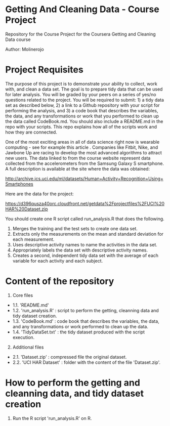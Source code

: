 # Getting And Cleaning Data - Course Project

Repository for the Course Project for the Coursera Getting and Cleaning Data course

Author: Molinerojo
# Project Requisites
The purpose of this project is to demonstrate your ability to collect, work with, and clean a data set. The goal is to prepare tidy data that can be used for later analysis. You will be graded by your peers on a series of yes/no questions related to the project. You will be required to submit: 1) a tidy data set as described below, 2) a link to a Github repository with your script for performing the analysis, and 3) a code book that describes the variables, the data, and any transformations or work that you performed to clean up the data called CodeBook.md. You should also include a README.md in the repo with your scripts. This repo explains how all of the scripts work and how they are connected.

One of the most exciting areas in all of data science right now is wearable computing - see for example this article . Companies like Fitbit, Nike, and Jawbone Up are racing to develop the most advanced algorithms to attract new users. The data linked to from the course website represent data collected from the accelerometers from the Samsung Galaxy S smartphone. A full description is available at the site where the data was obtained:

http://archive.ics.uci.edu/ml/datasets/Human+Activity+Recognition+Using+Smartphones

Here are the data for the project:

https://d396qusza40orc.cloudfront.net/getdata%2Fprojectfiles%2FUCI%20HAR%20Dataset.zip

You should create one R script called run_analysis.R that does the following.

1. Merges the training and the test sets to create one data set.
2. Extracts only the measurements on the mean and standard deviation for each measurement.
3. Uses descriptive activity names to name the activities in the data set.
4. Appropriately labels the data set with descriptive activity names.
5. Creates a second, independent tidy data set with the average of each variable for each activity and each subject.

# Content of the repository
1. Core files
  + 1.1. 'README.md'
  + 1.2. 'run_analysis.R' : script to perform the getting, cleanning data and tidy dataset creation.
  + 1.3. 'CodeBook.md' : code book that describes the variables, the data, and any transformations or work performed to clean up the data.
  + 1.4. 'TidyDataSet.txt' : the tidy dataset produced with the script execution.
2. Additional files
  + 2.1. 'Dataset.zip' : compressed file the original dataset.
  + 2.2. 'UCI HAR Dataset' : folder with the content of the file 'Dataset.zip'.

# How to perform the getting and cleanning data, and tidy dataset creation

1. Run the R script 'run_analysis.R' on R.

